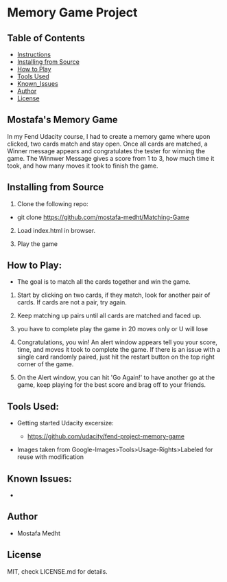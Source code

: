 # Memory Game Project

## Table of Contents

* [Instructions](#Mostafa's_Memory_Game)
* [Installing from Source](#Installing_from_Source)
* [How to Play](#How_to_Play)
* [Tools Used](#Tools_Used)
* [Known_Issues](#Known_Issues)
* [Author](#Author)
* [License](#License)


## Mostafa's Memory Game

In my Fend Udacity course, I had to create a memory game where upon clicked, two cards match and stay open. Once all cards are matched, a Winner message appears and congratulates the tester for winning the game. The Winnwer Message gives a score from 1 to 3, how much time it took, and how many moves it took to finish the game. 


## Installing from Source

1. Clone the following repo: 
  * git clone https://github.com/mostafa-medht/Matching-Game

2. Load index.html in browser.

3. Play the game

## How to Play:

* The goal is to match all the cards together and win the game.

1. Start by clicking on two cards, if they match, look for another pair of cards. If cards are not a pair, try again.

2. Keep matching up pairs until all cards are matched and faced up. 

3. you have to complete play the game in 20 moves only or U will lose 

4. Congratulations, you win! An alert window appears tell you your score, time, and moves it took to complete the game. If there is an issue with a single card randomly paired, just hit the restart button on the top right corner of the game. 

5. On the Alert window, you can hit 'Go Again!' to have another go at the game, keep playing for the best score and brag off to your friends.

## Tools Used: 

* Getting started Udacity excersize: 
  * https://github.com/udacity/fend-project-memory-game

* Images taken from Google-Images>Tools>Usage-Rights>Labeled for reuse with modification


## Known Issues:

* 

## Author

* Mostafa Medht


## License
MIT, check LICENSE.md for details.